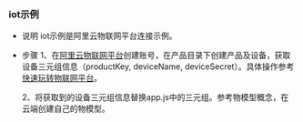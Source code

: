 ### iot示例

* 说明
    iot示例是阿里云物联网平台连接示例。

* 步骤
    1、在[阿里云物联网平台](https://iot.console.aliyun.com/)创建账号，在产品目录下创建产品及设备，获取设备三元组信息（productKey, deviceName, deviceSecret）。具体操作参考[快速玩转物联网平台](https://help.aliyun.com/document_detail/131611.html)。

    2、将获取到的设备三元组信息替换app.js中的三元组。参考物模型概念，在云端创建自己的物模型。